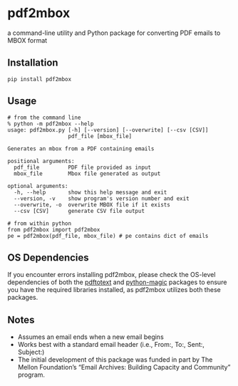 # pdf2mbox
a command-line utility and Python package for converting PDF emails to MBOX
format

## Installation

    pip install pdf2mbox

## Usage

    # from the command line
    % python -m pdf2mbox --help
    usage: pdf2mbox.py [-h] [--version] [--overwrite] [--csv [CSV]]
                       pdf_file [mbox_file]

    Generates an mbox from a PDF containing emails

    positional arguments:
      pdf_file         PDF file provided as input
      mbox_file        Mbox file generated as output

    optional arguments:
      -h, --help       show this help message and exit
      --version, -v    show program's version number and exit
      --overwrite, -o  overwrite MBOX file if it exists
      --csv [CSV]      generate CSV file output

    # from within python
    from pdf2mbox import pdf2mbox
    pe = pdf2mbox(pdf_file, mbox_file) # pe contains dict of emails

## OS Dependencies
If you encounter errors installing pdf2mbox, please check the OS-level
dependencies of both the [pdftotext](https://pypi.org/project/pdftotext/)
and [python-magic](https://pypi.org/project/python-magic/) packages to ensure
you have the required libraries installed, as pdf2mbox utilizes both these
packages.

## Notes
* Assumes an email ends when a new email begins
* Works best with a standard email header (i.e., From:, To:, Sent:, Subject:)
* The initial development of this package was funded in part by The Mellon
Foundation’s “Email Archives: Building Capacity and Community” program.
